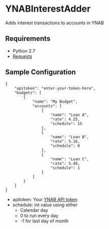 # YNABInterestAdder
Adds interest transactions to accounts in YNAB

## Requirements
- Python 2.7
- [Requests](http://docs.python-requests.org/en/latest/)

## Sample Configuration
```
{
    "apitoken": "enter-your-token-here",
    "budgets": [
        {
            "name": "My Budget",
            "accounts": [
                {
                    "name": "Loan A",
                    "rate": 4.25,
                    "schedule": 15
                },
                {
                    "name": "Loan B",
                    "rate": 5.16,
                    "schedule": 0
                },
                {
                    "name": "Loan C",
                    "rate": 5.49,
                    "schedule": 1
                }
            ]
        }
    ]
}
```
* apitoken: Your [YNAB API token](https://app.youneedabudget.com/settings/developer)
* schedule: int value using either
    * Calendar day
    * 0 to run every day
    * -1 for last day of month